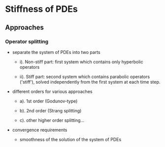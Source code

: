 # Stiffness of PDEs

## Approaches


### Operator splitting

- separate the system of PDEs into two parts

    - i). Non-stiff part: first system which contains only hyperbolic operators

    - ii). Stiff part: second system which contains parabolic operators ('stiff'), solved independently from the first system at each time step.

- different orders for various approaches

    - a). 1st order (Godunov-type)

    - b). 2nd order (Strang splitting)

    - c). other higher order splitting...

- convergence requirements
    
    - smoothness of the solution of the system of PDEs